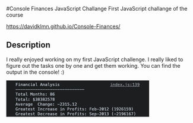 #Console Finances JavaScript Challange
First JavaScript challange of the course

https://davidklmn.github.io/Console-Finances/

## Description

I really enjoyed working on my first JavaScript challenge. I really liked to figure out the tasks one by one and get them working.
You can find the output in the console! :)

![screencshot of my finished project](https://github.com/davidklmn/Console-Finances/blob/main/images/JSChallange.png)


